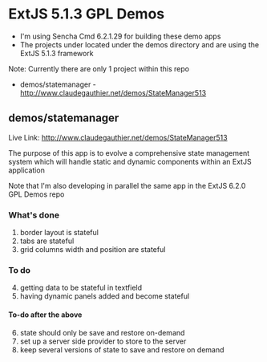# ExtJS 5.1.3 GPL Demos

-	I'm using Sencha Cmd 6.2.1.29 for building these demo apps
-	The projects under located under the demos directory and are using the ExtJS 5.1.3 framework

Note: Currently there are only 1 project within this repo 

-  demos/statemanager - http://www.claudegauthier.net/demos/StateManager513


## demos/statemanager

Live Link: http://www.claudegauthier.net/demos/StateManager513

The purpose of this app is to evolve a comprehensive state management system which will handle static and dynamic components within an ExtJS application

Note that I'm also developing in parallel the same app in the ExtJS 6.2.0 GPL Demos repo


### What's done

1.  border layout is stateful
2.  tabs are stateful
3.  grid columns width and position are stateful


### To do

4.	getting data to be stateful in textfield
5.	having dynamic panels added and become stateful


#### To-do after the above

6.	state should only be save and restore on-demand
7.  set up a server side provider to store to the server
8.	keep several versions of state to save and restore on demand

